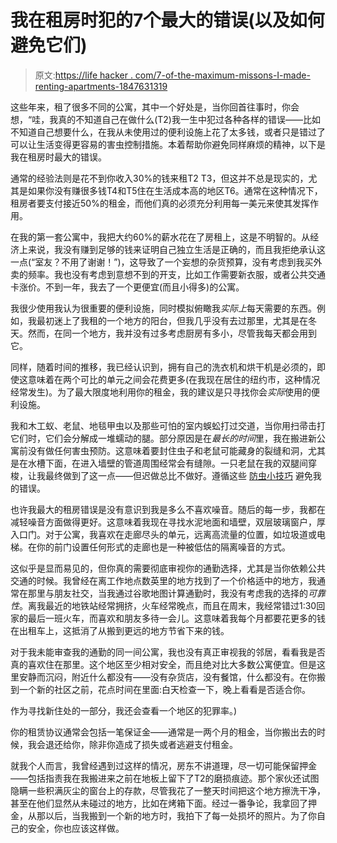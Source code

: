 # 我在租房时犯的7个最大的错误(以及如何避免它们)

> 原文:[https://life hacker . com/7-of-the-maximum-missons-I-made-renting-apartments-1847631319](https://lifehacker.com/7-of-the-biggest-mistakes-ive-made-renting-apartments-1847631319)

这些年来，租了很多不同的公寓，其中一个好处是，当你回首往事时，你会想，“哇，我真的不知道自己在做什么(T2)我一生中犯过各种各样的错误——比如不知道自己想要什么，在我从未使用过的便利设施上花了太多钱，或者只是错过了可以让生活变得更容易的害虫控制措施。本着帮助你避免同样麻烦的精神，以下是我在租房时最大的错误。

通常的经验法则是花不到你收入30%的钱来租T2 T3，但这并不总是现实的，尤其是如果你没有赚很多钱T4和T5住在生活成本高的地区T6。通常在这种情况下，租房者要支付接近50%的租金，而他们真的必须充分利用每一美元来使其发挥作用。

在我的第一套公寓中，我把大约60%的薪水花在了房租上，这是不明智的。从经济上来说，我没有赚到足够的钱来证明自己独立生活是正确的，而且我拒绝承认这一点(“室友？不用了谢谢！”)，这导致了一个妄想的杂货预算，没有考虑到我买外卖的频率。我也没有考虑到意想不到的开支，比如工作需要新衣服，或者公共交通卡涨价。不到一年，我去了一个更便宜(而且小得多)的公寓。

我很少使用我认为很重要的便利设施，同时模拟俯瞰我*实际上*每天需要的东西。例如，我最初迷上了我租的一个地方的阳台，但我几乎没有去过那里，尤其是在冬天。然而，在同一个地方，我并没有过多考虑厨房有多小，尽管我每天都会用到它。

同样，随着时间的推移，我已经认识到，拥有自己的洗衣机和烘干机是必须的，即使这意味着在两个可比的单元之间会花费更多(在我现在居住的纽约市，这种情况经常发生)。为了最大限度地利用你的租金，我的建议是只寻找你会*实际*使用的便利设施。

我和木工蚁、老鼠、地毯甲虫以及那些可怕的室内蜈蚣打过交道，当你用扫帚击打它们时，它们会分解成一堆蠕动的腿。部分原因是在*最长的时间*里，我在搬进新公寓前没有做任何害虫预防。这意味着要封住虫子和老鼠可能藏身的裂缝和洞，尤其是在水槽下面，在进入墙壁的管道周围经常会有缝隙。一只老鼠在我的双腿间穿梭，让我最终做到了这一点——但迟做总比不做好。遵循这些 [防虫小技巧](https://www.epa.gov/safepestcontrol/dos-and-donts-pest-control) 避免我的错误。

也许我最大的租房错误是没有意识到我是多么不喜欢噪音。随后的每一步，我都在减轻噪音方面做得更好。这意味着我现在寻找水泥地面和墙壁，双层玻璃窗户，厚入口门。对于公寓，我喜欢在走廊尽头的单元，远离高流量的位置，如垃圾道或电梯。在你的前门设置任何形式的走廊也是一种被低估的隔离噪音的方式。

这似乎是显而易见的，但你真的需要彻底审视你的通勤选择，尤其是当你依赖公共交通的时候。我曾经在离工作地点数英里的地方找到了一个价格适中的地方，我通常在那里与朋友社交，当我通过谷歌地图计算通勤时，我没有考虑我的选择的*可靠性*。离我最近的地铁站经常拥挤，火车经常晚点，而且在周末，我经常错过1:30回家的最后一班火车，而喜欢和朋友多待一会儿。这意味着我每个月都要花更多的钱在出租车上，这抵消了从搬到更远的地方节省下来的钱。

对于我未能审查我的通勤的同一间公寓，我也没有真正审视我的邻居，看看我是否真的喜欢住在那里。这个地区至少相对安全，而且绝对比大多数公寓便宜。但是这里安静而沉闷，附近什么都没有——没有杂货店，没有餐馆，什么都没有。在你搬到一个新的社区之前，花点时间在里面:白天检查一下，晚上看看是否适合你。

作为寻找新住处的一部分，我还会查看一个地区的犯罪率。)

你的租赁协议通常会包括一笔保证金——通常是一两个月的租金，当你搬出去的时候，我会退还给你，除非你造成了损失或者逃避支付租金。

就我个人而言，我曾经遇到过这样的情况，房东不讲道理，尽一切可能保留押金——包括指责我在我搬进来之前在地板上留下了T2的磨损痕迹。那个家伙还试图隐瞒一些积满灰尘的窗台上的存款，尽管我花了一整天时间把这个地方擦洗干净，甚至在他们显然从未碰过的地方，比如在烤箱下面。经过一番争论，我拿回了押金，从那以后，当我搬到一个新的地方时，我拍下了每一处损坏的照片。为了你自己的安全，你也应该这样做。